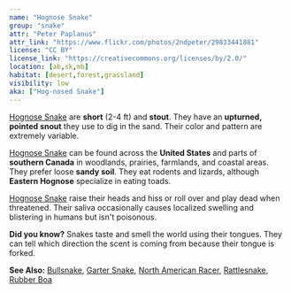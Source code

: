 ```yaml
---
name: "Hognose Snake"
group: "snake"
attr: "Peter Paplanus"
attr_link: "https://www.flickr.com/photos/2ndpeter/29833441881"
license: "CC BY"
license_link: "https://creativecommons.org/licenses/by/2.0/"
location: [ab,sk,mb]
habitat: [desert,forest,grassland]
visibility: low
aka: ["Hog-nosed Snake"]
---
```

[Hognose Snake](/herps/hognsnake/) are **short** (2-4 ft) and **stout**. They have an **upturned, pointed snout** they use to dig in the sand. Their color and pattern are extremely variable.

[Hognose Snake](/herps/hognsnake/) can be found across the **United States** and parts of **southern Canada** in woodlands, prairies, farmlands, and coastal areas. They prefer loose **sandy soil**. They eat rodents and lizards, although **Eastern Hognose** specialize in eating toads.

[Hognose Snake](/herps/hognsnake/) raise their heads and hiss or roll over and play dead when threatened. Their saliva occasionally causes localized swelling and blistering in humans but isn't poisonous.

**Did you know?** Snakes taste and smell the world using their tongues. They can tell which direction the scent is coming from because their tongue is forked.

<!-- generated, do not edit -->
**See Also:**
[Bullsnake](/herps/bullsnake/),
[Garter Snake](/herps/gartsnake/),
[North American Racer](/herps/naracer/),
[Rattlesnake](/herps/ratlsnak/),
[Rubber Boa](/herps/rubboa/)
